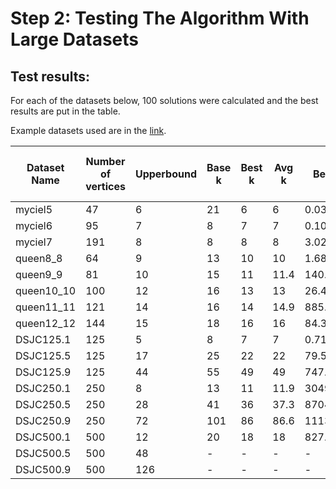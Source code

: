 # Step 2: Testing The Algorithm With Large Datasets
## Test results:
For each of the datasets below, 100 solutions were calculated and the best results are put in the table.

Example datasets used are in the [link](https://cedric.cnam.fr/~porumbed/graphs/).

| Dataset Name | Number of vertices | Upperbound | Base k | Best k | Avg k | Best k Time | Avg k Time | InCEA best k | InCEA Best k Time |
| ------------ | ------------------ | ---------- | ------ | ------ | ----- | ----------- | ---------- | ------ | ----------- |
| myciel5      | 47                 | 6          | 21     | 6      | 6     | 0.034996    | 0.079256   | 6      | 4           |
| myciel6      | 95                 | 7          | 8      | 7      | 7     | 0.104587    | 0.264962   | 7      | 18          |
| myciel7      | 191                | 8          | 8      | 8      | 8     | 3.020610    | 4.907711   | 8      | 92          |
| queen8_8     | 64                 | 9          | 13     | 10     | 10    | 1.689705    | 14.281001  | 9      | 19          |
| queen9_9     | 81                 | 10         | 15     | 11     | 11.4  | 140.277008  | 122.121048 | 11     | 38          |
| queen10_10   | 100                | 12         | 16     | 13     | 13    | 26.458935   | 159.489334 | 13     | 76          |
| queen11_11   | 121                | 14         | 16     | 14     | 14.9  | 885.632141  | 123.765648 | 14     | 124         |
| queen12_12   | 144                | 15         | 18     | 16     | 16    | 84.306396   | 386.227936 | 15     | 201         |
| DSJC125.1    | 125                | 5          | 8      | 7      | 7     | 0.719697    | 3.411780   | 6      | 27          |
| DSJC125.5    | 125                | 17         | 25     | 22     | 22    | 79.537048   | 222.534302 | 20     | 277         |
| DSJC125.9    | 125                | 44         | 55     | 49     | 49    | 747.575989  | 2180.088379| 46     | 1315        |
| DSJC250.1    | 250                | 8          | 13     | 11     | 11.9  | 3049.080566 | 346.928955 |    -   |      -      |
| DSJC250.5    | 250                | 28         | 41     | 36     | 37.3  | 8704.017578 | 3750.654785|    -   |      -      |
| DSJC250.9    | 250                | 72         | 101    | 86     | 86.6  | 11130.726562|13421.504883|    -   |      -      |
| DSJC500.1    | 500                | 12         | 20     | 18     | 18    | 827.279114  | 3874.307129|    -   |      -      |
| DSJC500.5    | 500                | 48         | -      | -      | -     | -    | -   |    -   |      -      |
| DSJC500.9    | 500                | 126        | -      | -      | -     | -    | -   |    -   |      -      |
